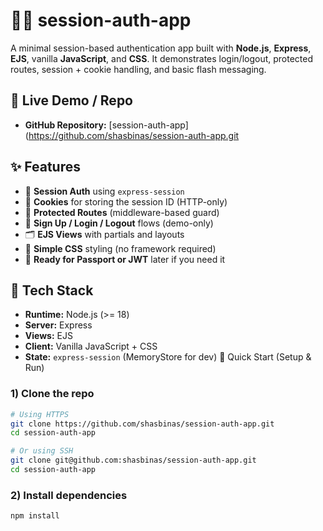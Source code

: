 # 🧑‍💻 session-auth-app

A minimal session-based authentication app built with **Node.js**, **Express**, **EJS**, vanilla **JavaScript**, and **CSS**. It demonstrates login/logout, protected routes, session + cookie handling, and basic flash messaging.

## 🔗 Live Demo / Repo
* **GitHub Repository:** [session-auth-app](https://github.com/shasbinas/session-auth-app.git
## ✨ Features

* 🔐 **Session Auth** using `express-session`
* 🍪 **Cookies** for storing the session ID (HTTP-only)
* 🔏 **Protected Routes** (middleware-based guard)
* 👤 **Sign Up / Login / Logout** flows (demo-only)
* 🗂️ **EJS Views** with partials and layouts
* 🎨 **Simple CSS** styling (no framework required)
* 🧪 **Ready for Passport or JWT** later if you need it
## 🧰 Tech Stack

* **Runtime:** Node.js (>= 18)
* **Server:** Express
* **Views:** EJS
* **Client:** Vanilla JavaScript + CSS
* **State:** `express-session` (MemoryStore for dev)
🚀 Quick Start (Setup & Run)
### 1) Clone the repo

```bash
# Using HTTPS
git clone https://github.com/shasbinas/session-auth-app.git
cd session-auth-app

# Or using SSH
git clone git@github.com:shasbinas/session-auth-app.git
cd session-auth-app
```

### 2) Install dependencies

```bash
npm install



